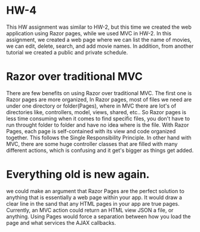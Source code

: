 # HW-4
This HW assignment was similar to HW-2, but this time we created the web application using Razor pages, while we used MVC in HW-2. 
In this assignment, we created a web page where we can list the name of movies, we can edit, delete, search, and add movie names. In addition, from another tutorial we created a public and private schedule. 

# Razor over traditional MVC
There are few benefits on using Razor over traditional MVC. The first one is Razor pages are more organized, In Razor pages, most of files we need are under one directory or folder(Pages), where in MVC there are lot's of directories like, controllers, model, views, shared, etc.. So Razor pages is less time consuming when it comes to find specific files, you don't have to run throught folder to folder and have no idea where is the file. With Razor Pages, each page is self-contained with its view and code organized together. This follows the Single Responsibility Principle. In other hand with MVC, there are some huge controller classes that are filled with many different actions, which is confusing and it get's bigger as things get added.  

# Everything old is new again. 
we could make an argument that Razor Pages are the perfect solution to anything that is essentially a web page within your app. It would draw a clear line in the sand that any HTML pages in your app are true pages. Currently, an MVC action could return an HTML view JSON a file, or anything. Using Pages would force a separation between how you load the page and what services the AJAX callbacks.

